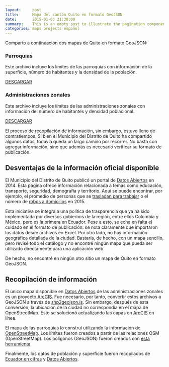 ```yaml
---
layout:     post
title:      Mapa del cantón Quito en formato GeoJSON
date:       2015-01-03 21:30:00
summary:    This is an empty post to illustrate the pagination component with Pixyll.
categories: maps projects español
---
```


Comparto a continuación dos mapas de Quito en formato GeoJSON:

### Parroquias

Este archivo incluye los límites de las parroquias con información de la superficie, número de habitantes y la densidad de la población.

<script src="https://embed.github.com/view/geojson/flandrade/quito-crime-map/master/data/parroquias_quito.geojson"></script>

[DESCARGAR](https://raw.githubusercontent.com/flandrade/quito-crime-map/master/data/parroquias_quito.geojson)


### Administraciones zonales

Este archivo incluye los límites de las administraciones zonales con información del número de habitantes y densidad poblacional.

<script src="https://embed.github.com/view/geojson/flandrade/quito-crime-map/master/data/zonales_quito.geojson"></script>

[DESCARGAR](https://raw.githubusercontent.com/flandrade/quito-crime-map/master/data/zonales_quito.geojson)


El proceso de recopilación de información, sin embargo, estuvo lleno de contratiempos. Si bien el Municipio del Distrito de Quito ha compartido algunos datos, todavía queda un largo camino por recorrer. No basta con agregar información, sino que además es necesario verificar su formato de publicación.


## Desventajas de la información oficial disponible

El Municipio del Distrito de Quito publicó un portal de [Datos Abiertos](http://datosabiertos.quito.gob.ec/) en 2014. Esta página ofrece información relacionada a temas como educación, transporte, seguridad, demografía y territorio. Aquí se puede encontrar, por ejemplo, el promedio de personas que se [trasladan para trabajar](http://datos.quito.gob.ec/datastreams/141/promedio-de-personas-que-se-transladan-para-trabajar/) o el número de [robos a domicilios](http://datos.quito.gob.ec/datastreams/670/numero-de-denuncias-por-robos-a-domicilios-2015/) en 2015.

Esta iniciativa se integra a una política de trasparencia que ya ha sido implementada por diversos gobiernos de la región, entre ellos Colombia y México, pero es la primera en Ecuador. Pese a esto, se echa en falta el cuidado en el formato de publicación: se nota claramente que importaron los datos desde archivos en Excel. Por otro lado, no hay información geográfica detallada de la ciudad. Bastaría, de hecho, con un mapa sencillo, pero revisé todo el catálogo y no encontré ningún mapa que pueda ser utilizado directamente para una aplicación web.

De hecho, no encontré en ningún otro sitio un mapa de Quito en formato GeoJSON.

## Recopilación de información

El único mapa disponible en [Datos Abiertos](http://datosabiertos.quito.gob.ec/) de las administraciones zonales es un proyecto [ArcGIS](http://datosabiertos.quito.gob.ec/index.php/descargas). Fue necesario, por tanto, convertir estos archivos a GeoJSON a través de [shp2geojson.js](https://github.com/gipong/shp2geojson.js). Sin embargo, después de esta conversión, la ubicación de la ciudad no correspondía en el mapa de OpenStreetMap. Esto se solucionó actualizando las capas en [ArcGIS](https://www.arcgis.com/home/) en línea.

El mapa de las parroquias lo construí utilizando la información de [OpenStreetMap](http://wiki.openstreetmap.org/wiki/WikiProject_Ecuador). Los límites fueron creados a partir de las relaciones OSM (OpenStreetMap). Los polígonos (GeoJSON) fueron creados con [esta herramienta](http://polygons.openstreetmap.fr/index.py).

Finalmente, los datos de población y superficie fueron recopilados de [Ecuador en cifras](http://www.ecuadorencifras.gob.ec/informacion-censal-cantonal/) y [Datos Abiertos](http://datosabiertos.quito.gob.ec/).
